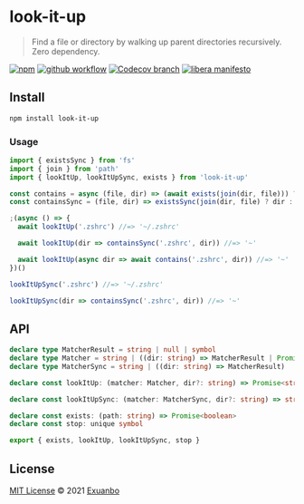 # look-it-up

> Find a file or directory by walking up parent directories recursively. Zero dependency.

[![npm](https://img.shields.io/npm/v/look-it-up.svg)](https://www.npmjs.com/package/look-it-up)
[![github workflow](https://img.shields.io/github/workflow/status/exuanbo/look-it-up/Node.js%20CI/main.svg)](https://github.com/exuanbo/look-it-up/actions/workflows/nodejs.yml)
[![Codecov branch](https://img.shields.io/codecov/c/gh/exuanbo/look-it-up/main.svg?token=speJkwSMKd)](https://codecov.io/gh/exuanbo/look-it-up)
[![libera manifesto](https://img.shields.io/badge/libera-manifesto-lightgrey.svg)](https://liberamanifesto.com)

## Install

```sh
npm install look-it-up
```

### Usage

```js
import { existsSync } from 'fs'
import { join } from 'path'
import { lookItUp, lookItUpSync, exists } from 'look-it-up'

const contains = async (file, dir) => (await exists(join(dir, file))) ? dir : null
const containsSync = (file, dir) => existsSync(join(dir, file) ? dir : null

;(async () => {
  await lookItUp('.zshrc') //=> '~/.zshrc'

  await lookItUp(dir => containsSync('.zshrc', dir)) //=> '~'

  await lookItUp(async dir => await contains('.zshrc', dir)) //=> '~'
})()

lookItUpSync('.zshrc') //=> '~/.zshrc'

lookItUpSync(dir => containsSync('.zshrc', dir)) //=> '~'
```

## API

```ts
declare type MatcherResult = string | null | symbol
declare type Matcher = string | ((dir: string) => MatcherResult | Promise<MatcherResult>)
declare type MatcherSync = string | ((dir: string) => MatcherResult)

declare const lookItUp: (matcher: Matcher, dir?: string) => Promise<string | null>

declare const lookItUpSync: (matcher: MatcherSync, dir?: string) => string | null | never

declare const exists: (path: string) => Promise<boolean>
declare const stop: unique symbol

export { exists, lookItUp, lookItUpSync, stop }
```

## License

[MIT License](https://github.com/exuanbo/look-it-up/blob/main/LICENSE) © 2021 [Exuanbo](https://github.com/exuanbo)
